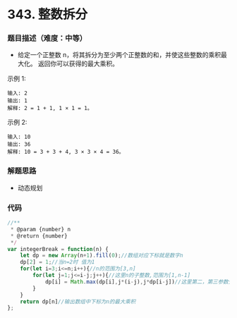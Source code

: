 <!--
 * @Author: your name
 * @Date: 2020-03-31 23:08:38
 * @LastEditTime: 2020-08-02 11:19:38
 * @LastEditors: Please set LastEditors
 * @Description: In User Settings Edit
 * @FilePath: /leetcode/301-350/344_反转字符串.md
 -->

# 343. 整数拆分

### 题目描述（难度：中等）

- 给定一个正整数 n，将其拆分为至少两个正整数的和，并使这些整数的乘积最大化。 返回你可以获得的最大乘积。

示例 1:

```
输入: 2
输出: 1
解释: 2 = 1 + 1, 1 × 1 = 1。
```

示例 2:

```
输入: 10
输出: 36
解释: 10 = 3 + 3 + 4, 3 × 3 × 4 = 36。
```

### 解题思路

- 动态规划

### 代码

```javascript
//**
 * @param {number} n
 * @return {number}
 */
var integerBreak = function(n) {
    let dp = new Array(n+1).fill(0);//数组对应下标就是数字n
    dp[2] = 1;//当n=2时 值为1
    for(let i=3;i<=n;i++){//n的范围为[3,n]
        for(let j=1;j<=i-j;j++){//这里n的子整数,范围为[1,n-1]
            dp[i] = Math.max(dp[i],j*(i-j),j*dp[i-j])//这里第二，第三参数分别表示不拆(两个子整数乘积)和拆(至少3个子整数乘积),那第一参数dp[i]是啥意思呢，举个栗子，当n为4时,就有1*3和2*2两种情况，内层for循环第一次得到dp[4] = 3，内层for循环第二次得到dp[4] = 4，所以这里Math.max的三个参数，都是必须要得
        }
    }
    return dp[n]//输出数组中下标为n的最大乘积
};
```
